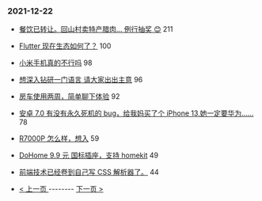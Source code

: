 ### 2021-12-22 
- [餐饮已转让。回山村卖特产腊肉... 例行抽奖 😊](https://www.v2ex.com/t/823774) 211
- [Flutter 现在生态如何了？](https://www.v2ex.com/t/823650) 100
- [小米手机真的不行吗](https://www.v2ex.com/t/823739) 98
- [想深入钻研一门语言 请大家出出主意](https://www.v2ex.com/t/823731) 96
- [房车使用两周，简单聊下体验](https://www.v2ex.com/t/823657) 92
- [安卓 7.0 有没有永久死机的 bug，给我妈买了个 iPhone 13,她一定要华为……](https://www.v2ex.com/t/823643) 78
- [R7000P 怎么样，想入](https://www.v2ex.com/t/823732) 59
- [DoHome 9.9 元 国标插座，支持 homekit](https://www.v2ex.com/t/823689) 49
- [前端技术已经卷到自己写 CSS 解析器了。](https://www.v2ex.com/t/823665) 44 

- [ < 上一页 ](https://github.com/able8/v2ex-hot-record/blob/master/2021-12-21.md) -------- [ 下一页 > ](https://github.com/able8/v2ex-hot-record/blob/master/2021-12-23.md)